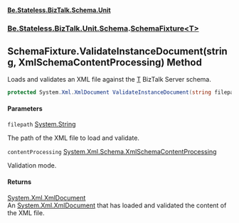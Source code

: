 #### [Be.Stateless.BizTalk.Schema.Unit](README.md 'README')
### [Be.Stateless.BizTalk.Unit.Schema](Be.Stateless.BizTalk.Unit.Schema.md 'Be.Stateless.BizTalk.Unit.Schema').[SchemaFixture&lt;T&gt;](SchemaFixture_T_.md 'Be.Stateless.BizTalk.Unit.Schema.SchemaFixture<T>')

## SchemaFixture<T>.ValidateInstanceDocument(string, XmlSchemaContentProcessing) Method

Loads and validates an XML file against the [T](SchemaFixture_T_.md#Be.Stateless.BizTalk.Unit.Schema.SchemaFixture_T_.T 'Be.Stateless.BizTalk.Unit.Schema.SchemaFixture<T>.T') BizTalk Server schema.

```csharp
protected System.Xml.XmlDocument ValidateInstanceDocument(string filepath, System.Xml.Schema.XmlSchemaContentProcessing contentProcessing);
```
#### Parameters

<a name='Be.Stateless.BizTalk.Unit.Schema.SchemaFixture_T_.ValidateInstanceDocument(string,System.Xml.Schema.XmlSchemaContentProcessing).filepath'></a>

`filepath` [System.String](https://docs.microsoft.com/en-us/dotnet/api/System.String 'System.String')

The path of the XML file to load and validate.

<a name='Be.Stateless.BizTalk.Unit.Schema.SchemaFixture_T_.ValidateInstanceDocument(string,System.Xml.Schema.XmlSchemaContentProcessing).contentProcessing'></a>

`contentProcessing` [System.Xml.Schema.XmlSchemaContentProcessing](https://docs.microsoft.com/en-us/dotnet/api/System.Xml.Schema.XmlSchemaContentProcessing 'System.Xml.Schema.XmlSchemaContentProcessing')

Validation mode.

#### Returns
[System.Xml.XmlDocument](https://docs.microsoft.com/en-us/dotnet/api/System.Xml.XmlDocument 'System.Xml.XmlDocument')  
An [System.Xml.XmlDocument](https://docs.microsoft.com/en-us/dotnet/api/System.Xml.XmlDocument 'System.Xml.XmlDocument') that has loaded and validated the content of the XML file.